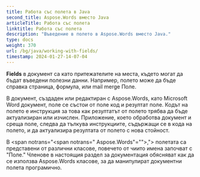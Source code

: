 ```yaml
---
title: Работа със полета в Java
second_title: Aspose.Words вместо Java
articleTitle: Работа със полета
linktitle: Работа със полета
description: "Въведение в полето в Aspose.Words вместо Java."
type: docs
weight: 370
url: /bg/java/working-with-fields/
timestamp: 2024-01-27-14-07-04
---
```


**Fields** в документ са като притежателите на места, където могат да бъдат въведени полезни данни. Например, полето може да бъде справка страница, формула, или mail merge Поле.

В документ, създаден или редактиран с Aspose.Words, като Microsoft Word документ, поле се състои от поле код и резултат поле. Кодът на полето е инструкция за това как резултатът от полето трябва да бъде актуализиран или изчислен. Приложение, което обработва документ и среща поле, следва да тълкува инструкциите, съдържащи се в кода на полето, и да актуализира резултата от полето с нова стойност.

В <span notrans="<span notrans=" Aspose.Words"=""></span>,"> полетата са представени от различни класове, повечето от чиито имена започват с "Поле." Членове в настоящия раздел за документация обясняват как да се използва Aspose.Words класове, за да манипулират документни полета програмично.
